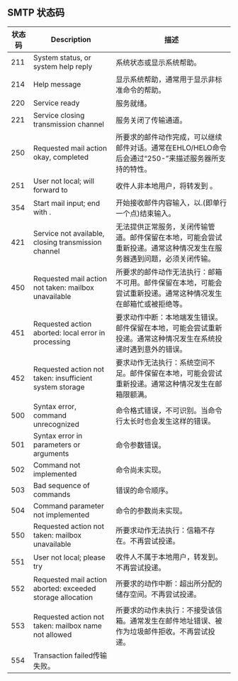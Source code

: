 ## SMTP 状态码
状态码 |Description|描述
---|---|---
211 | System status, or system help reply|系统状态或显示系统帮助。
214|Help message|显示系统帮助，通常用于显示非标准命令的帮助。
220|Service ready|服务就绪。
221|Service closing transmission channel|服务关闭了传输通道。
250|Requested mail action okay, completed|所要求的邮件动作完成，可以继续邮件对话。通常在EHLO/HELO命令后会通过“250-”来描述服务器所支持的特性。
251|User not local; will forward to|收件人非本地用户，将转发到 。
354|Start mail input; end with .|开始接收邮件内容输入，以.(即单行一个点)结束输入。
421|Service not available, closing transmission channel|无法提供正常服务，关闭传输管道。邮件保留在本地，可能会尝试重新投递。通常这种情况发生在服务器遇到问题，必须关闭传输。
450|Requested mail action not taken: mailbox unavailable|所要求的邮件动作无法执行：邮箱不可用。邮件保留在本地，可能会尝试重新投递。通常这种情况发生在邮箱忙或被拒绝等。
451|Requested action aborted: local error in processing|要求动作中断：本地端发生错误。邮件保留在本地，可能会尝试重新投递。通常这种情况发生在系统投递时遇到意外的错误。
452|Requested action not taken: insufficient system storage |要求动作无法执行：系统空间不足。邮件保留在本地，可能会尝试重新投递。通常这种情况发生在邮箱限额满。
500| Syntax error, command unrecognized|命令格式错误，不可识别。当命令行太长时也会发生这样的错误。
501|Syntax error in parameters or arguments|命令参数错误。
502|Command not implemented|命令尚未实现。
503|Bad sequence of commands|错误的命令顺序。
504|Command parameter not implemented|命令的参数尚未实现。
550|Requested action not taken: mailbox unavailable|所要求动作无法执行：信箱不存在。不再尝试投递。
551|User not local; please try|收件人不属于本地用户，转发到。不再尝试投递。
552|Requested mail action aborted: exceeded storage allocation|所要求的动作中断：超出所分配的储存空间。不再尝试投递。
553|Requested action not taken: mailbox name not allowed|所要求的动作未执行：不接受该信箱。通常发生在邮件地址错误、被作为垃圾邮件拒收。不再尝试投递。
554|Transaction failed传输失败。
